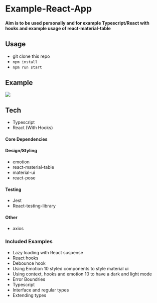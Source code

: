 # Example-React-App 

#### Aim is to be used personally and for example Typescript/React with hooks and example usage of react-material-table

## Usage
- git clone this repo
- ``` npm install ```
- ``` npm run start ``` 

## Example

![](Example-React-App.gif)




## Tech
- Typescript
- React (With Hooks) 

#### Core Dependencies

#### Design/Styling
- emotion 
- react-material-table
- material-ui
- react-pose


#### Testing
- Jest
- React-testing-library

#### Other
- axios

### Included Examples
- Lazy loading with React suspense
- React hooks
- Debounce hook 
- Using Emotion 10 styled components to style material ui 
- Using context, hooks and emotion 10 to have a dark and light mode
- Error Boundries 
- Typescript 
- Interface and regular types
- Extending types
